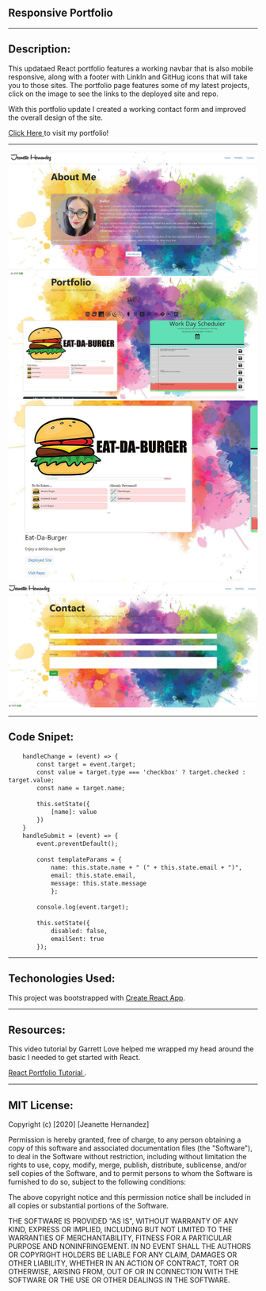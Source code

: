 ## Responsive Portfolio
---
## Description:

This updataed React portfolio features a working navbar that is also mobile responsive, along with a footer with LinkIn and GitHug icons that will take you to those sites. The portfolio page features some of my latest projects, click on the image to see the links to the deployed site and repo. 

With this portfolio update I created a working contact form and improved the overall design of the site.

<a href="https://jeanhern81.github.io/React_Portfolio/"> Click Here </a>to visit my portfolio!

---

![Screenshot](./src/assets/images/homepage.JPG)
![Screenshot](./src/assets/images/portfolio.JPG)
![Screenshot](./src/assets/images/portfolio2.JPG)
![Screenshot](./src/assets/images/contact.JPG)

---

## Code Snipet:

```
    handleChange = (event) => {
        const target = event.target;
        const value = target.type === 'checkbox' ? target.checked : target.value;
        const name = target.name;

        this.setState({
            [name]: value
        })
    }
    handleSubmit = (event) => {
        event.preventDefault();

        const templateParams = {
            name: this.state.name + " (" + this.state.email + ")",
            email: this.state.email,
            message: this.state.message
            };

        console.log(event.target);

        this.setState({
            disabled: false,
            emailSent: true
        });

```

---


## Techonologies Used:

This project was bootstrapped with [Create React App](https://github.com/facebook/create-react-app).

---

## Resources:

This video tutorial by Garrett Love helped me wrapped my head around the basic  I needed to get started with React.

<a href="https://www.youtube.com/playlist?list=PLnpdZyv-BjINbUjmTUsyziHz_4fa9hM5G"> React Portfolio Tutorial </a>. 
  
---
## MIT License:

Copyright (c) [2020] [Jeanette Hernandez]

Permission is hereby granted, free of charge, to any person obtaining a copy
of this software and associated documentation files (the "Software"), to deal
in the Software without restriction, including without limitation the rights
to use, copy, modify, merge, publish, distribute, sublicense, and/or sell
copies of the Software, and to permit persons to whom the Software is
furnished to do so, subject to the following conditions:

The above copyright notice and this permission notice shall be included in all
copies or substantial portions of the Software.

THE SOFTWARE IS PROVIDED "AS IS", WITHOUT WARRANTY OF ANY KIND, EXPRESS OR
IMPLIED, INCLUDING BUT NOT LIMITED TO THE WARRANTIES OF MERCHANTABILITY,
FITNESS FOR A PARTICULAR PURPOSE AND NONINFRINGEMENT. IN NO EVENT SHALL THE
AUTHORS OR COPYRIGHT HOLDERS BE LIABLE FOR ANY CLAIM, DAMAGES OR OTHER
LIABILITY, WHETHER IN AN ACTION OF CONTRACT, TORT OR OTHERWISE, ARISING FROM,
OUT OF OR IN CONNECTION WITH THE SOFTWARE OR THE USE OR OTHER DEALINGS IN THE
SOFTWARE.






